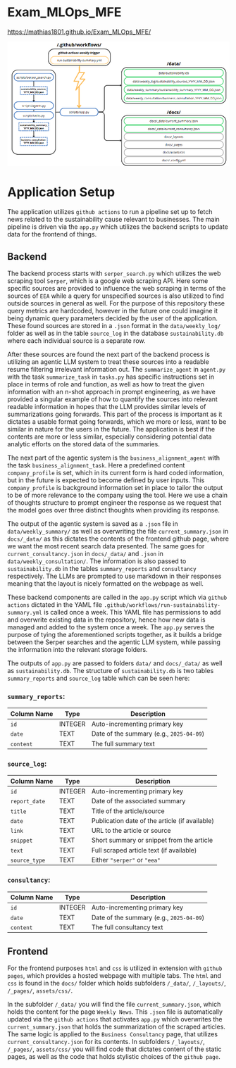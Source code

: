 # Exam_MLOps_MFE

https://mathias1801.github.io/Exam_MLOps_MFE/ 

![Screenshot](images/flowchart.png)

# Application Setup
The application utilizes `github actions` to run a pipeline set up to fetch news related to the sustainability cause relevant to businesses. The main pipeline is driven via the `app.py` which utilizes the backend scripts to update data for the frontend of things.

## Backend
The backend process starts with `serper_search.py` which utilizes the web scraping tool `Serper`, which is a google web scraping API. Here some specific sources are provided to influence the web scraping in terms of the sources of `EEA` while a query for unspecified sources is also utilized to find outside sources in general as well. For the purpose of this repository these query metrics are hardcoded, however in the future one could imagine it being dynamic query parameters decided by the user of the application. These found sources are stored in a `.json` format in the `data/weekly_log/` folder as well as in the table `source_log` in the database `sustainability.db` where each individual source is a separate row.

After these sources are found the next part of the backend process is utilizing an agentic LLM system to treat these sources into a readable resume filtering irrelevant information out. The `summarize_agent` in `agent.py` with the task `summarize_task` in `tasks.py` has specific instructions set in place in terms of role and function, as well as how to treat the given information with an n-shot approach in prompt engineering, as we have provided a singular example of how to quantify the sources into relevant readable information in hopes that the LLM provides similar levels of summarizations going forwards. This part of the process is important as it dictates a usable format going forwards, which we more or less, want to be similar in nature for the users in the future. The application is best if the contents are more or less similar, especially considering potential data analytic efforts on the stored data of the summaries.

The next part of the agentic system is the `business_alignment_agent` with the task `business_alignment_task`. Here a predefined content `company_profile` is set, which in its current form is hard coded information, but in the future is expected to become defined by user inputs. This `company_profile` is background information set in place to tailor the output to be of more relevance to the company using the tool. Here we use a chain of thoughts structure to prompt engineer the response as we request that the model goes over three distinct thoughts when providing its response.

The output of the agentic system is saved as a `.json` file in `data/weekly_summary/` as well as overwriting the file `current_summary.json` in `docs/_data/` as this dictates the contents of the frontend github page, where we want the most recent search data presented. The same goes for `current_consultancy.json` in `docs/_data/` and `.json` in `data/weekly_consultation/`. The information is also passed to `sustainability.db` in the tables `summary_reports` and `consultancy` respectively. The LLMs are prompted to use markdown in their responses meaning that the layout is nicely formatted on the webpage as well.

These backend components are called in the `app.py` script which via `github actions` dictated in the YAML file `.github/workflows/run-sustainability-summary.yml` is called once a week. This YAML file has permissions to add and overwrite existing data in the repository, hence how new data is managed and added to the system once a week. The `app.py` serves the purpose of tying the aforementioned scripts together, as it builds a bridge between the Serper searches and the agentic LLM system, while passing the information into the relevant storage folders.

The outputs of `app.py` are passed to folders `data/` and `docs/_data/` as well as `sustainability.db`. The structure of `sustainability.db` is two tables `summary_reports` and `source_log` table which can be seen here:

### `summary_reports`:
| Column Name | Type     | Description                                 |
|-------------|----------|---------------------------------------------|
| `id`        | INTEGER  | Auto-incrementing primary key               |
| `date`      | TEXT     | Date of the summary (e.g., `2025-04-09`)    |
| `content`   | TEXT     | The full summary text                       |

### `source_log`:
| Column Name   | Type     | Description                                           |
|---------------|----------|-------------------------------------------------------|
| `id`          | INTEGER  | Auto-incrementing primary key                         |
| `report_date` | TEXT     | Date of the associated summary                        |
| `title`       | TEXT     | Title of the article/source                           |
| `date`        | TEXT     | Publication date of the article (if available)        |
| `link`        | TEXT     | URL to the article or source                          |
| `snippet`     | TEXT     | Short summary or snippet from the article             |
| `text`        | TEXT     | Full scraped article text (if available)              |
| `source_type` | TEXT     | Either `"serper"` or `"eea"`                          |

### `consultancy`:
| Column Name   | Type     | Description                                           |
|---------------|----------|-------------------------------------------------------|
| `id`          | INTEGER  | Auto-incrementing primary key                         |
| `date`        | TEXT     | Date of the summary (e.g., `2025-04-09`)              |
| `content`     | TEXT     | The full consultancy text                             |

## Frontend
For the frontend purposes `html` and `css` is utilized in extension with `github pages`, which provides a hosted webpage with multiple tabs. The `html` and `css` is found in the `docs/` folder which holds subfolders `/_data/`, `/_layouts/`, `/_pages/`, `assets/css/`.

In the subfolder `/_data/` you will find the file `current_summary.json`, which holds the content for the page `Weekly News`. This `.json` file is automatically updated via the `github actions` that activates `app.py` which overwrites the `current_summary.json` that holds the summarization of the scraped articles. The same logic is applied to the `Business Consultancy` page, that utilizes `current_consultancy.json` for its contents. In subfolders `/_layouts/`, `/_pages/`, `assets/css/` you will find code that dictates content of the static pages, as well as the code that holds stylistic choices of the `github page`.


